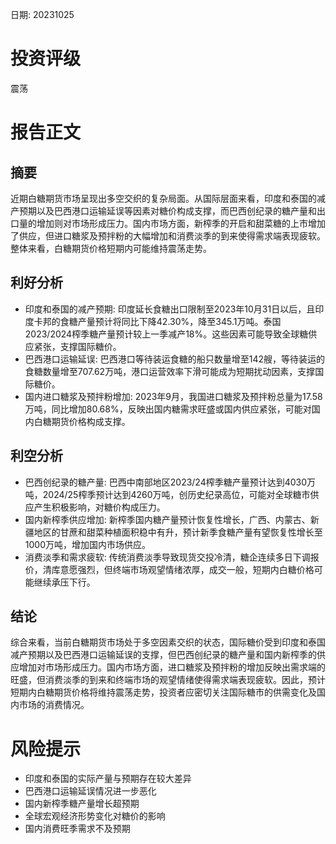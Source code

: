 
日期: 20231025

# 投资评级

震荡

# 报告正文

## 摘要

近期白糖期货市场呈现出多空交织的复杂局面。从国际层面来看，印度和泰国的减产预期以及巴西港口运输延误等因素对糖价构成支撑，而巴西创纪录的糖产量和出口量的增加则对市场形成压力。国内市场方面，新榨季的开启和甜菜糖的上市增加了供应，但进口糖浆及预拌粉的大幅增加和消费淡季的到来使得需求端表现疲软。整体来看，白糖期货价格短期内可能维持震荡走势。

## 利好分析

* 印度和泰国的减产预期: 印度延长食糖出口限制至2023年10月31日以后，且印度卡邦的食糖产量预计将同比下降42.30%，降至345.1万吨。泰国2023/2024榨季糖产量预计较上一季减产18%。这些因素可能导致全球糖供应紧张，支撑国际糖价。
* 巴西港口运输延误: 巴西港口等待装运食糖的船只数量增至142艘，等待装运的食糖数量增至707.62万吨，港口运营效率下滑可能成为短期扰动因素，支撑国际糖价。
* 国内进口糖浆及预拌粉增加: 2023年9月，我国进口糖浆及预拌粉总量为17.58万吨，同比增加80.68%，反映出国内糖需求旺盛或国内供应紧张，可能对国内白糖期货价格构成支撑。

## 利空分析

* 巴西创纪录的糖产量: 巴西中南部地区2023/24榨季糖产量预计达到4030万吨，2024/25榨季预计达到4260万吨，创历史纪录高位，可能对全球糖市供应产生积极影响，对糖价构成压力。
* 国内新榨季供应增加: 新榨季国内糖产量预计恢复性增长，广西、内蒙古、新疆地区的甘蔗和甜菜种植面积稳中有升，预计新季食糖产量有望恢复性增长至1000万吨，增加国内市场供应。
* 消费淡季和需求疲软: 传统消费淡季导致现货交投冷清，糖企连续多日下调报价，清库意愿强烈，但终端市场观望情绪浓厚，成交一般，短期内白糖价格可能继续承压下行。

## 结论

综合来看，当前白糖期货市场处于多空因素交织的状态，国际糖价受到印度和泰国减产预期以及巴西港口运输延误的支撑，但巴西创纪录的糖产量和国内新榨季的供应增加对市场形成压力。国内市场方面，进口糖浆及预拌粉的增加反映出需求端的旺盛，但消费淡季的到来和终端市场的观望情绪使得需求端表现疲软。因此，预计短期内白糖期货价格将维持震荡走势，投资者应密切关注国际糖市的供需变化及国内市场的消费情况。

# 风险提示

* 印度和泰国的实际产量与预期存在较大差异
* 巴西港口运输延误情况进一步恶化
* 国内新榨季糖产量增长超预期
* 全球宏观经济形势变化对糖价的影响
* 国内消费旺季需求不及预期
